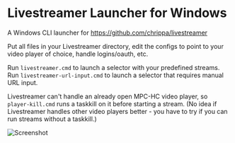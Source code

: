 # Livestreamer Launcher for Windows

A Windows CLI launcher for https://github.com/chrippa/livestreamer

Put all files in your Livestreamer directory, edit the configs to point to your video player of choice, handle logins/oauth, etc.
 
Run `livestreamer.cmd` to launch a selector with your predefined streams.
Run `livestreamer-url-input.cmd` to launch a selector that requires manual URL input.

Livestreamer can't handle an already open MPC-HC video player, so `player-kill.cmd` runs a taskkill on it before starting a stream. (No idea if Livestreamer handles other video players better - you have to try if you can run streams without a taskkill.)

![Screenshot](https://cloud.githubusercontent.com/assets/5091485/13146598/cfb8e2f8-d656-11e5-9b19-08c3067f85d5.png)
